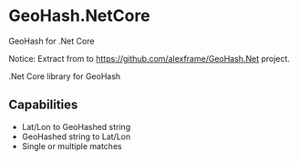 # GeoHash.NetCore
GeoHash for .Net Core

Notice: Extract from to https://github.com/alexframe/GeoHash.Net project.

.Net Core library for GeoHash

## Capabilities
* Lat/Lon to GeoHashed string
* GeoHashed string to Lat/Lon
* Single or multiple matches
